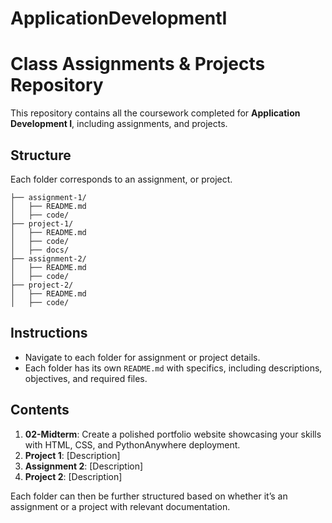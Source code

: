 # ApplicationDevelopmentI

# Class Assignments & Projects Repository

This repository contains all the coursework completed for **Application Development I**, including assignments, and projects.

## Structure
Each folder corresponds to an assignment, or project.

```
├── assignment-1/
│   ├── README.md
│   ├── code/
├── project-1/
│   ├── README.md
│   ├── code/
│   ├── docs/
├── assignment-2/
│   ├── README.md
│   ├── code/
├── project-2/
│   ├── README.md
│   ├── code/
```

## Instructions
- Navigate to each folder for assignment or project details.
- Each folder has its own `README.md` with specifics, including descriptions, objectives, and required files.

## Contents
1. **02-Midterm**: Create a polished portfolio website showcasing your skills with HTML, CSS, and PythonAnywhere deployment.
2. **Project 1**: [Description]
3. **Assignment 2**: [Description]
4. **Project 2**: [Description]

Each folder can then be further structured based on whether it’s an assignment or a project with relevant documentation.
